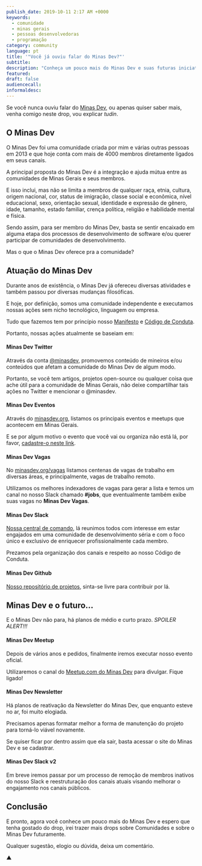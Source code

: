 ```yaml
---
publish_date: 2019-10-11 2:17 AM +0000
keywords:
  - comunidade
  - minas gerais
  - pessoas desenvolvedoras
  - programação
category: community
language: pt
title: '"Você já ouviu falar do Minas Dev?"'
subtitle:
description: "Conheça um pouco mais do Minas Dev e suas futuras iniciativas."
featured:
draft: false
audiencecall:
informaldesc:
---
```


Se você nunca ouviu falar do [Minas Dev](https://minasdev.org/), ou apenas quiser saber mais, venha comigo neste drop, vou explicar _tudin_.

## O Minas Dev

O Minas Dev foi uma comunidade criada por mim e várias outras pessoas em 2013 e que hoje conta com mais de 4000 membros diretamente ligados em seus canais.

A principal proposta do Minas Dev é a integração e ajuda mútua entre as comunidades de Minas Gerais e seus membros.

E isso inclui, mas não se limita a membros de qualquer raça, etnia, cultura, origem nacional, cor, status de imigração, classe social e econômica, nível educacional, sexo, orientação sexual, identidade e expressão de gênero, idade, tamanho, estado familiar, crença política, religião e habilidade mental e física.

Sendo assim, para ser membro do Minas Dev, basta se sentir encaixado em alguma etapa dos processos de desenvolvimento de software e/ou querer participar de comunidades de desenvolvimento.

Mas o que o Minas Dev oferece pra a comunidade?

## Atuação do Minas Dev

Durante anos de existência, o Minas Dev já ofereceu diversas atividades e também passou por diversas mudanças filosóficas.

E hoje, por definição, somos uma comunidade independente e executamos nossas ações sem nicho tecnológico, linguagem ou empresa.

Tudo que fazemos tem por princípio nosso [Manifesto](https://github.com/minasdev/manifesto) e [Código de Conduta](https://github.com/minasdev/codigo-de-conduta).

Portanto, nossas ações atualmente se baseiam em:

#### Minas Dev Twitter

Através da conta [@minasdev](https://twitter.com/minasdev), promovemos conteúdo de mineiros e/ou conteúdos que afetam a comunidade do Minas Dev de algum modo.

Portanto, se você tem artigos, projetos open-source ou qualquer coisa que ache útil para a comunidade de Minas Gerais, não deixe compartilhar tais ações no Twitter e mencionar o @minasdev.

#### Minas Dev Eventos

Através do [minasdev.org](https://minasdev.org/), listamos os principais eventos e meetups que acontecem em Minas Gerais.

E se por algum motivo o evento que você vai ou organiza não está lá, por favor, [cadastre-o neste link](https://github.com/minasdev/eventos/issues/new).

#### Minas Dev Vagas

No [minasdev.org/vagas](https://minasdev.org/vagas) listamos centenas de vagas de trabalho em diversas áreas, e principalmente, vagas de trabalho remoto.

Utilizamos os melhores indexadores de vagas para gerar a lista e temos um canal no nosso Slack chamado **#jobs**, que eventualmente também exibe suas vagas no **Minas Dev Vagas**.

#### Minas Dev Slack

[Nossa central de comando](https://slack.minasdev.org/), lá reunimos todos com interesse em estar engajados em uma comunidade de desenvolvimento séria e com o foco único e exclusivo de enriquecer profissionalmente cada membro.

Prezamos pela organização dos canais e respeito ao nosso Código de Conduta.

#### Minas Dev Github

[Nosso repositório de projetos](https://github.com/minasdev), sinta-se livre para contribuir por lá.

## Minas Dev e o futuro…

E o Minas Dev não para, há planos de médio e curto prazo. _SPOILER ALERT!!!_

#### Minas Dev Meetup

Depois de vários anos e pedidos, finalmente iremos executar nosso evento oficial.

Utilizaremos o canal do [Meetup.com do Minas Dev](https://www.meetup.com/pt-BR/Minas_Dev/) para divulgar. Fique ligado!

#### Minas Dev Newsletter

Há planos de reativação da Newsletter do Minas Dev, que enquanto esteve no ar, foi muito elogiada.

Precisamos apenas formatar melhor a forma de manutenção do projeto para torná-lo viável novamente.

Se quiser ficar por dentro assim que ela sair, basta acessar o site do Minas Dev e se cadastrar.

#### Minas Dev Slack v2

Em breve iremos passar por um processo de remoção de membros inativos do nosso Slack e reestruturação dos canais atuais visando melhorar o engajamento nos canais públicos.

## Conclusão

E pronto, agora você conhece um pouco mais do Minas Dev e espero que tenha gostado do drop, irei trazer mais drops sobre Comunidades e sobre o Minas Dev futuramente.

Qualquer sugestão, elogio ou dúvida, deixa um comentário.

▲
